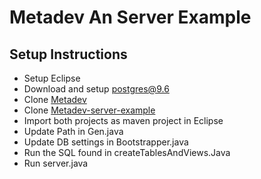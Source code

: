 # Metadev An Server Example 

## Setup Instructions
- Setup Eclipse
- Download and setup postgres@9.6
- Clone [Metadev](https://github.com/supreethavadhani/metadev)
- Clone [Metadev-server-example](https://github.com/supreethavadhani/metadev-server-example)
- Import both projects as maven project in Eclipse
- Update Path in Gen.java 
- Update DB settings in Bootstrapper.java
- Run the SQL found in createTablesAndViews.Java
- Run server.java
